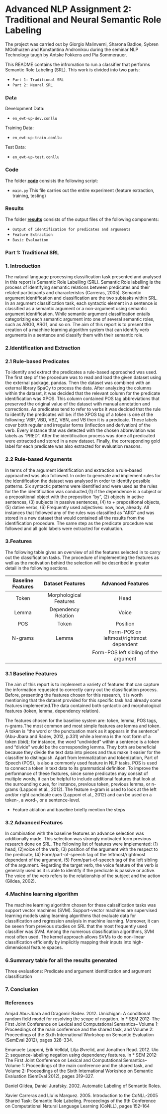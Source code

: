 # Advanced NLP Assignment 2: Traditional and Neural Semantic Role Labeling

The project was carried out by Giorgio Malinverni, Sharona Badloe, Sybren MOolhuizen and Konstantina Andronikou during the seminar NLP Technology taugh by Antske Fokkens and Pia Sommerauer.

This README contains the infromation to run a classifier that performs Semantic Role Labeling (SRL). This work is divided into two parts:
* `Part 1: Traditional SRL`
* `Part 2: Neural SRL`

### Data
Development Data:
* `en_ewt-up-dev.conllu`

Training Data:
* `en_ewt-up-train.conllu`

Test Data:
* `en_ewt-up-test.conllu`

### Code 
The folder [**code**](https://github.com/gioguitar99/NLP_Assignment_2/tree/main/Code) consists the following script:
* `main.py` This file carries out the entire experiment (feature extraction,
training, testing)

### Results 
The folder [**results**](https://github.com/gioguitar99/NLP_Assignment_2/tree/main/Results) consists of the output files of the following components:
* `Output of identification for predicates and arguments`
* `Feature Extraction`
* `Basic Evaluation`

### Part 1: Traditional SRL

### 1. Introduction 

The natural language processing classification task presented and analysed in this report is Semantic Role Labelling (SRL). Semantic Role labelling is the process of identifying semantic relations between predicates and their related participants and characteristcs (Carreras, 2005). Semantic argument identification and classification are the two subtasks within SRL. In an argument classification task, each syntactic element in a sentence is classified as a semantic argument or a non-argument using semantic argument identification. While semantic argument classification entails categorizing each semantic argument into one of several semantic roles, such as ARG0, ARG1, and so on. The aim of this report is to present the creation of a machine learning algorithm system that can identify verb arguments in a sentence and classify them with their semantic role. 


### 2.Identification and Extraction 
  ### 2.1 Rule-based Predicates 
  
To identify and extract the predicates a rule-based approached was used. The first step of the procedure was to read and load the given dataset using the external package, pandas. Then the dataset was combined with an external library SpaCy to process the data. After analyzing the columns within the dataset, it was decided that the relevant column for the predicate identification was XPOS. This column contained POS tag abbreviations that preserved the original value of the dataset with manual annotation and corrections. As predicates tend to refer to verbs it was decided that the rule to identify the predicates will be: if the XPOS tag of a token is one of the following: VBP, VBD, VBZ, VBN, and VB then it is a predicate. These labels cover both regular and irregular forms (inflection and derivation) of the verb. Every instance that was detected with the chosen abbreviation was labels as “PRED”. After the identification process was done all predicated were extracted and stored in a new dataset. Finally, the corresponding gold label for each predicate was also extracted for evaluation reasons. 

  ### 2.2 Rule-based Arguments 

In terms of the argument identification and extraction a rule-based approached was also followed. In order to generate and implement rules for the identification the dataset was analysed in order to identify possible patterns. Six syntactic patterns were identified and were used as the rules for the the identification was conducted,(1) if the dependence is a subject or a prepositional object with the preposition “by”, (2) objects in active sentences, (3) subjects in passive sentences, (4) to + prepositional objects, (5) dative verbs, (6) Frequently used adjectives: now, how, already. All instances that followed any of the rules was classified as "ARG" and was stored in a new dataset that would contained all the results from the identification procedure. The same step as the predicate procedure was followed and all gold labels were extracted for evaluation. 

### 3.Features 

The following table gives an overview of all the features selected in to carry out the classification tasks. The procedure of implementing the features as well as the motivation behind the selection will be described in greater detail in the following sections.  

| Baseline Features       | Dataset Features          | Advanced Features  |
| :-------------: |:-------------:| :-----:|
| Token      | Morphological Features |Head |
| Lemma      | Dependency Relation      | Voice|
| POS | Token     |  Position   |
| N-grams |  Lemma  | Form-POS on leftmost/rightmost dependent |
| | |Form-POS left sibling of the argument |
 

### 3.1 Baseline Features 

The aim of this report is to implement a variety of features that can capture the information requested to correctly carry out the classification process. Before, presenting the features chosen for this research, it is worth mentioning that the dataset provided for this specific task had already some features implemented.The data contained both syntactic and morphological features (token, lemma, dependency relation).

The features chosen for the baseline system are: token, lemma, POS tags, n-grams.The most common and most simple features are lemma and token. A token is “the word or the punctuation mark as it appears in the sentence” (Abu-Jbara and Radev, 2012, p.331) while a lemma is the root form of a token (ibid); for instance, the word “undivided” within a sentence is a token and “divide” would be the corresponding lemma. They both are beneficial because they divide the text data into pieces and thus make it easier for the classifier to distinguish. Apart from lemmatization and tokenization, Part of Speech (POS), is also a commonly used feature in NLP tasks. POS is used to connect a token in text data to its grammatical definition.  To improve the performance of these features, since some predicates may consist of multiple words, it can be helpful to include additional features that look at the surrounding cues, for instance, previous token, previous lemma, or n-grams (Lapponi et al., 2012). The feature n-gram is used to look at the left and/or right candidate cues (Lapponi et al., 2012) and can be used on a token-, a word-, or a sentence-level.
 
- Feature ablation and baseline briefly mention the steps 

### 3.2 Advanced Features 

In combination with the baseline features an advance selection was additionally made. This selection was strongly motivated form previous research done on SRL. The following list of features were implemented: (1) head, (2)voice of the verb, (3) position of the argument with the respect to the predicate, (4)  Form/part-of-speech tag of the leftmost/rightmost dependent of the argument, (5) Form/part-of-speech tag of the left sibling of the argument. Regarding the target verb, the voice feature of the verb is generally used as it is able to identify if the predicate is passive or active. The voice of the verb refers to the relationship of the subject and the action (Gildea, 2002). 


### 4.Machine learning algorithm

The machine learning algorithm chosen for these calssification tasks was support vector machines (SVM). Support-vector machines are supervised learning models using
learning algorithms that evaluate data for classification and regression analysis in machine learning. Moreover, it can be seeen from previous studies on SRL that the most frequently used classifier was SVM. Among the numerous classification algorithms, SVM most often used. The kernel approach allows SVMs to do non-linear classification efficiently by implicitly mapping their inputs into high-dimensional feature spaces.

### 6.Summary table for all the results generated 

Three evaluations: Predicate and argument identification and argument classification 

### 7. Conclusion
### References 

Amjad Abu-Jbara and Dragomir Radev. 2012. Umichigan: A conditional random field model for resolving the
scope of negation. In * SEM 2012: The First Joint Conference on Lexical and Computational Semantics–
Volume 1: Proceedings of the main conference and the shared task, and Volume 2: Proceedings of the Sixth
International Workshop on Semantic Evaluation (SemEval 2012), pages 328–334.

Emanuele Lapponi, Erik Velldal, Lilja Øvrelid, and Jonathon Read. 2012. Uio 2: sequence-labeling negation using
dependency features. In * SEM 2012: The First Joint Conference on Lexical and Computational Semantics–
Volume 1: Proceedings of the main conference and the shared task, and Volume 2: Proceedings of the Sixth
International Workshop on Semantic Evaluation (SemEval 2012), pages 319–327.

Daniel Gildea, Daniel Jurafsky. 2002. Automatic Labeling of Semantic Roles.

Xavier Carreras and Llu´ıs Marquez. 2005. Introduction to the CoNLL-2005 Shared Task: Semantic Role Labeling. Proceedings of the 9th Conference on Computational Natural Language Learning (CoNLL), pages 152–164
